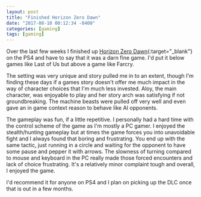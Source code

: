 ```yaml
---
layout: post
title: "Finished Horizon Zero Dawn"
date: "2017-08-10 00:12:34 -0400"
categories: [gaming]
tags: [gaming]
---
```

Over the last few weeks I finished up [Horizon Zero Dawn](https://www.playstation.com/en-us/games/horizon-zero-dawn-ps4/){:target="_blank"} on the PS4 and have to say that it was a darn fine game.   I'd put it below games like Last of Us but above a game like Farcry.  

The setting was very unique and story pulled me in to an extent, though I'm finding these days if a games story doesn't offer me much impact in the way of character choices that I'm much less invested.   Aloy, the main character, was enjoyable to play and her story arch was satisfying if not groundbreaking.  The machine beasts were pulled off very well and even gave an in game context reason to behave like AI opponents.

The gameplay was fun, if a little repetitive.  I personally had a hard time with the control scheme of the game as I'm mostly a PC gamer.  I enjoyed the stealth/hunting gameplay but at times the game forces you into unavoidable fight and I always found that boring and frustrating.  You end up with the same tactic, just running in a circle and waiting for the opponent to have some pause and pepper it with arrows.  The slowness of turning compared to mouse and keyboard in the PC really made those forced encounters and lack of choice frustrating.  It's a relatively minor complaint tough and overall, I enjoyed the game.

I'd recommend it for anyone on PS4 and I plan on picking up the DLC once that is out in a few months.
